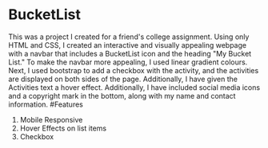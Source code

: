 # BucketList
This was a project I created for a friend's college assignment. Using only HTML and CSS, I created an interactive and visually appealing webpage with a navbar that includes a BucketList icon and the heading "My Bucket List." To make the navbar more appealing, I used linear gradient colours. Next, I used bootstrap to add a checkbox with the activity, and the activities are displayed on both sides of the page. Additionally, I have given the Activities text a hover effect. Additionally, I have included social media icons and a copyright mark in the bottom, along with my name and contact information. 
#Features
1. Mobile Responsive
2. Hover Effects on list items
3. Checkbox
